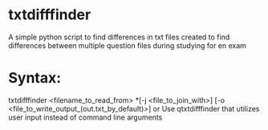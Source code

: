 # txtdifffinder
A simple python script to find differences in txt files
created to find differences between multiple question files during studying for en exam
# Syntax:
txtdifffinder <filename_to_read_from> *[-j <file_to_join_with>] [-o <file_to_write_output_(out.txt_by_default)>] 
or Use qtxtdifffinder that utilizes user input instead of command line arguments
